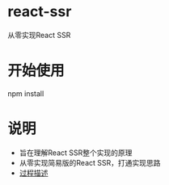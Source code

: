 # react-ssr
从零实现React SSR

# 开始使用
npm install

# 说明
* 旨在理解React SSR整个实现的原理
* 从零实现简易版的React SSR，打通实现思路
* [过程描述](https://www.licodeao.top/articles/ReactSSR.html)
